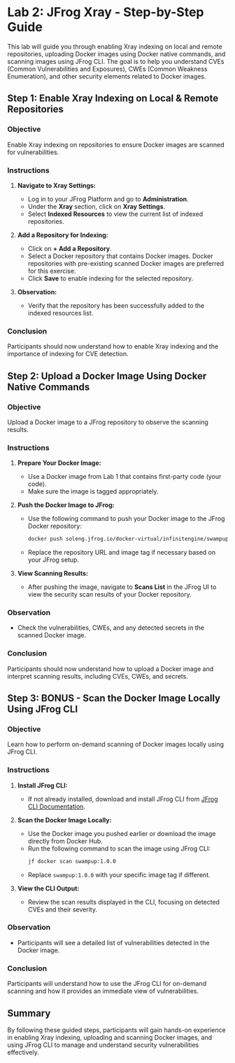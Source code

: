 # Lab 2: JFrog Xray - Step-by-Step Guide

This lab will guide you through enabling Xray indexing on local and remote repositories, uploading Docker images using Docker native commands, and scanning images using JFrog CLI. The goal is to help you understand CVEs (Common Vulnerabilities and Exposures), CWEs (Common Weakness Enumeration), and other security elements related to Docker images.

## Step 1: Enable Xray Indexing on Local & Remote Repositories

### Objective
Enable Xray indexing on repositories to ensure Docker images are scanned for vulnerabilities.

### Instructions
1. **Navigate to Xray Settings:**
   - Log in to your JFrog Platform and go to **Administration**.
   - Under the **Xray** section, click on **Xray Settings**.
   - Select **Indexed Resources** to view the current list of indexed repositories.

2. **Add a Repository for Indexing:**
   - Click on **+ Add a Repository**.
   - Select a Docker repository that contains Docker images. Docker repositories with pre-existing scanned Docker images are preferred for this exercise.
   - Click **Save** to enable indexing for the selected repository.

3. **Observation:**
   - Verify that the repository has been successfully added to the indexed resources list.

### Conclusion
Participants should now understand how to enable Xray indexing and the importance of indexing for CVE detection.

## Step 2: Upload a Docker Image Using Docker Native Commands

### Objective
Upload a Docker image to a JFrog repository to observe the scanning results.

### Instructions
1. **Prepare Your Docker Image:**
   - Use a Docker image from Lab 1 that contains first-party code (your code).
   - Make sure the image is tagged appropriately.

2. **Push the Docker Image to JFrog:**
   - Use the following command to push your Docker image to the JFrog Docker repository:
     ```bash
     docker push soleng.jfrog.io/docker-virtual/infinitengine/swampup:1.0.0
     ```
   - Replace the repository URL and image tag if necessary based on your JFrog setup.

3. **View Scanning Results:**
   - After pushing the image, navigate to **Scans List** in the JFrog UI to view the security scan results of your Docker repository.

### Observation
   - Check the vulnerabilities, CWEs, and any detected secrets in the scanned Docker image.

### Conclusion
Participants should now understand how to upload a Docker image and interpret scanning results, including CVEs, CWEs, and secrets.

## Step 3: BONUS - Scan the Docker Image Locally Using JFrog CLI

### Objective
Learn how to perform on-demand scanning of Docker images locally using JFrog CLI.

### Instructions
1. **Install JFrog CLI:**
   - If not already installed, download and install JFrog CLI from [JFrog CLI Documentation](https://jfrog.com/getcli/).

2. **Scan the Docker Image Locally:**
   - Use the Docker image you pushed earlier or download the image directly from Docker Hub.
   - Run the following command to scan the image using JFrog CLI:
     ```bash
     jf docker scan swampup:1.0.0
     ```
   - Replace `swampup:1.0.0` with your specific image tag if different.

3. **View the CLI Output:**
   - Review the scan results displayed in the CLI, focusing on detected CVEs and their severity.

### Observation
   - Participants will see a detailed list of vulnerabilities detected in the Docker image.

### Conclusion
Participants will understand how to use the JFrog CLI for on-demand scanning and how it provides an immediate view of vulnerabilities.

## Summary
By following these guided steps, participants will gain hands-on experience in enabling Xray indexing, uploading and scanning Docker images, and using JFrog CLI to manage and understand security vulnerabilities effectively.

